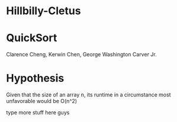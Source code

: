 # Hillbilly-Cletus
# QuickSort
Clarence Cheng, Kerwin Chen, George Washington Carver Jr.

# Hypothesis
Given that the size of an array n, its runtime in a circumstance most unfavorable would be O(n^2)

type more stuff here guys